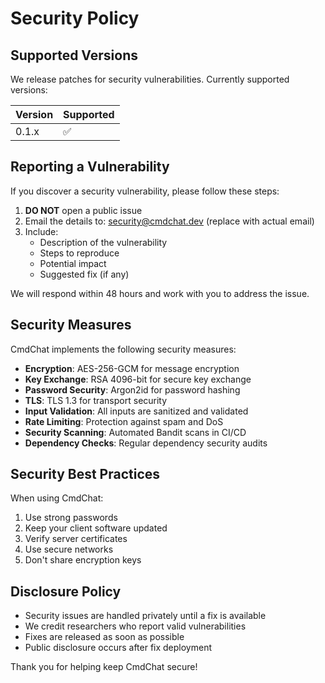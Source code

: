 # Security Policy

## Supported Versions

We release patches for security vulnerabilities. Currently supported versions:

| Version | Supported          |
| ------- | ------------------ |
| 0.1.x   | :white_check_mark: |

## Reporting a Vulnerability

If you discover a security vulnerability, please follow these steps:

1. **DO NOT** open a public issue
2. Email the details to: security@cmdchat.dev (replace with actual email)
3. Include:
   - Description of the vulnerability
   - Steps to reproduce
   - Potential impact
   - Suggested fix (if any)

We will respond within 48 hours and work with you to address the issue.

## Security Measures

CmdChat implements the following security measures:

- **Encryption**: AES-256-GCM for message encryption
- **Key Exchange**: RSA 4096-bit for secure key exchange
- **Password Security**: Argon2id for password hashing
- **TLS**: TLS 1.3 for transport security
- **Input Validation**: All inputs are sanitized and validated
- **Rate Limiting**: Protection against spam and DoS
- **Security Scanning**: Automated Bandit scans in CI/CD
- **Dependency Checks**: Regular dependency security audits

## Security Best Practices

When using CmdChat:

1. Use strong passwords
2. Keep your client software updated
3. Verify server certificates
4. Use secure networks
5. Don't share encryption keys

## Disclosure Policy

- Security issues are handled privately until a fix is available
- We credit researchers who report valid vulnerabilities
- Fixes are released as soon as possible
- Public disclosure occurs after fix deployment

Thank you for helping keep CmdChat secure!
